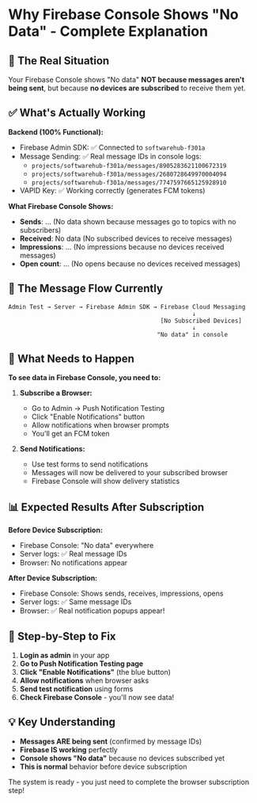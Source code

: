 # Why Firebase Console Shows "No Data" - Complete Explanation

## 🎯 The Real Situation

Your Firebase Console shows "No data" **NOT because messages aren't being sent**, but because **no devices are subscribed** to receive them yet.

## ✅ What's Actually Working

**Backend (100% Functional):**
- Firebase Admin SDK: ✅ Connected to `softwarehub-f301a`
- Message Sending: ✅ Real message IDs in console logs:
  - `projects/softwarehub-f301a/messages/8905283621100672319`
  - `projects/softwarehub-f301a/messages/2680728649970004094`
  - `projects/softwarehub-f301a/messages/7747597665125928910`
- VAPID Key: ✅ Working correctly (generates FCM tokens)

**What Firebase Console Shows:**
- **Sends**: ... (No data shown because messages go to topics with no subscribers)
- **Received**: No data (No subscribed devices to receive messages)
- **Impressions**: ... (No impressions because no devices received messages)
- **Open count**: ... (No opens because no devices received messages)

## 🔄 The Message Flow Currently

```
Admin Test → Server → Firebase Admin SDK → Firebase Cloud Messaging
                                                    ↓
                                           [No Subscribed Devices]
                                                    ↓
                                          "No data" in console
```

## 🚀 What Needs to Happen

**To see data in Firebase Console, you need to:**

1. **Subscribe a Browser:**
   - Go to Admin → Push Notification Testing
   - Click "Enable Notifications" button
   - Allow notifications when browser prompts
   - You'll get an FCM token

2. **Send Notifications:**
   - Use test forms to send notifications
   - Messages will now be delivered to your subscribed browser
   - Firebase Console will show delivery statistics

## 📊 Expected Results After Subscription

**Before Device Subscription:**
- Firebase Console: "No data" everywhere
- Server logs: ✅ Real message IDs
- Browser: No notifications appear

**After Device Subscription:**
- Firebase Console: Shows sends, receives, impressions, opens
- Server logs: ✅ Same message IDs
- Browser: ✅ Real notification popups appear!

## 🔧 Step-by-Step to Fix

1. **Login as admin** in your app
2. **Go to Push Notification Testing page**
3. **Click "Enable Notifications"** (the blue button)
4. **Allow notifications** when browser asks
5. **Send test notification** using forms
6. **Check Firebase Console** - you'll now see data!

## 💡 Key Understanding

- **Messages ARE being sent** (confirmed by message IDs)
- **Firebase IS working** perfectly
- **Console shows "No data"** because no devices subscribed yet
- **This is normal** behavior before device subscription

The system is ready - you just need to complete the browser subscription step!
